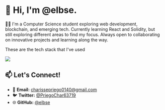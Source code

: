 # 👋 Hi, I'm **@elbse**. 

👩‍💻 I'm a Computer Science student exploring web development, blockchain, and emerging tech. Currently learning React and Solidity, but still exploring different areas to find my focus. Always open to collaborating on innovative projects and learning along the way.

These are the tech stack that I've used
<p align="left">

  <a href="https://skillicons.dev">
    <img src="https://skillicons.dev/icons?i=html,css,js,mysql,tailwind,solidity" />
  </a>
</p>

## 📫 **Let's Connect!**
- 📩 **Email:** [charissepriego0140@gmail.com](mailto:charissepriego0140@gmail.com)
- 🐦 **Twitter:** [@PriegoChar63719](https://x.com/PriegoChar63719)
- 🌐 **GitHub:** [@elbse](https://github.com/elbse)


